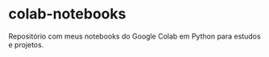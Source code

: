 # colab-notebooks
Repositório com meus notebooks do Google Colab em Python para estudos e projetos.
